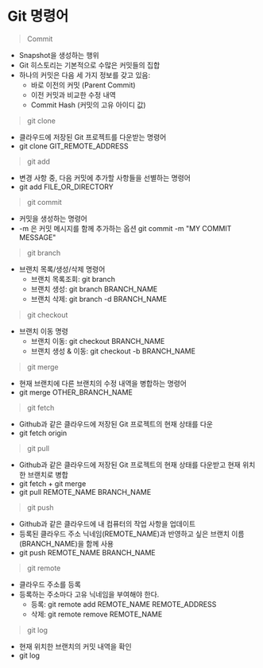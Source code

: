 # Git 명령어

> Commit

- Snapshot을 생성하는 행위
- Git 히스토리는 기본적으로 수많은 커밋들의 집합
- 하나의 커밋은 다음 세 가지 정보를 갖고 있음:
  - 바로 이전의 커밋 (Parent Commit)
  - 이전 커밋과 비교한 수정 내역
  - Commit Hash (커밋의 고유 아이디 값)
  
> git clone
- 클라우드에 저장된 Git 프로젝트를 다운받는 명령어
- git clone GIT_REMOTE_ADDRESS

> git add
- 변경 사항 중, 다음 커밋에 추가할 사항들을 선별하는 명령어
- git add FILE_OR_DIRECTORY

> git commit
- 커밋을 생성하는 명령어
- -m 은 커밋 메시지를 함께 추가하는 옵션
git commit -m "MY COMMIT MESSAGE"

> git branch
- 브랜치 목록/생성/삭제 명령어
  - 브랜치 목록조회: git branch
  - 브랜치 생성: git branch BRANCH_NAME
  - 브랜치 삭제: git branch -d BRANCH_NAME

> git checkout
- 브랜치 이동 명령
  - 브랜치 이동: git checkout BRANCH_NAME
  - 브랜치 생성 & 이동: git checkout -b BRANCH_NAME

> git merge
- 현재 브랜치에 다른 브랜치의 수정 내역을 병합하는 명령어
- git merge OTHER_BRANCH_NAME

> git fetch
- Github과 같은 클라우드에 저장된 Git 프로젝트의 현재 상태를 다운
- git fetch origin

> git pull
- Github과 같은 클라우드에 저장된 Git 프로젝트의 현재 상태를 다운받고 현재 위치한 브랜치로 병합
- git fetch + git merge
- git pull REMOTE_NAME BRANCH_NAME

> git push
- Github과 같은 클라우드에 내 컴퓨터의 작업 사항을 업데이트
- 등록된 클라우드 주소 닉네임(REMOTE_NAME)과 반영하고 싶은 브랜치 이름(BRANCH_NAME)을 함께 사용
- git push REMOTE_NAME BRANCH_NAME
‌
> git remote
- 클라우드 주소를 등록
- 등록하는 주소마다 고유 닉네임을 부여해야 한다.
  - 등록: git remote add REMOTE_NAME REMOTE_ADDRESS
  - 삭제: git remote remove REMOTE_NAME

> git log
- 현재 위치한 브랜치의 커밋 내역을 확인
- git log
‌
